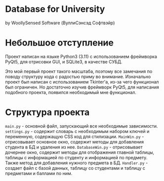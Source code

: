 # Database for University
by WoollySensed Software (ВуллиСэнсэд Софтвэйр)

# Небольшое отступление
Проект написан на языке Python3 (3.11) с использованием фреймворка PyQt5, для отрисовки GUI, и SQLite3, в качестве СУБД.

Это мой первый проект такого масштаба, поэтому все замечания по поводу структуру кода с радостью приму во внимание. Изначально проект был написан с использованием Tkinter'а, из-за чего функционал был ограничен. Но достаточно изучив фреймворк PyQt5, для написания подобного проекта, появился необходимый мне функционал.

# Структура проекта
`main.py` - основной файл, запускающий все необходимые зависимости.
`settings.py` - содержит словарь с необходимым набором ключей и переменную, содержащую CSS код для стилизации.
`MainWin.py` - отрисовывает основное окно, содержит методы для добавления студента в БД и удаления из нее.
`DatabaseWin.py` - отрисовывает дочернее окно, содержит методы для отображения главной таблицы, таблицы с информацией по студенту и информацией по предмету. Также метод для добавления нужного предмета в БД.
`Handler.py` - создает файл с базой данных, таблицу со студентами и таблицу с предметами и баллами по ним. 
